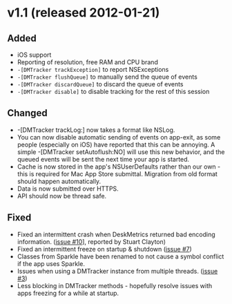v1.1 (released 2012-01-21)
==========================


Added
-----

* iOS support
* Reporting of resolution, free RAM and CPU brand
* `-[DMTracker trackException]` to report NSExceptions
* `-[DMTracker flushQueue]` to manually send the queue of events
* `-[DMTracker discardQueue]` to discard the queue of events
* `-[DMTracker disable]` to disable tracking for the rest of this session

Changed
-------

* -[DMTracker trackLog:] now takes a format like NSLog.
* You can now disable automatic sending of events on app-exit, as some people
  (especially on iOS) have reported that this can be annoying. A simple
  -[DMTracker setAutoflush:NO] will use this new behavior, and the queued events
  will be sent the next time your app is started.
* Cache is now stored in the app's NSUserDefaults rather than our own - this is
  required for Mac App Store submittal. Migration from old format should happen
  automatically.
* Data is now submitted over HTTPS.
* API should now be thread safe.

Fixed
-----

* Fixed an intermittent crash when DeskMetrics returned bad encoding
  information. ([issue #10][gh-10]], reported by Stuart Clayton)
* Fixed an intermittent freeze on startup & shutdown ([issue #7][gh-7])
* Classes from Sparkle have been renamed to not cause a symbol conflict if the
  app uses Sparkle.
* Issues when using a DMTracker instance from multiple threads. ([issue
  #3][gh-3])
* Less blocking in DMTracker methods - hopefully resolve issues with apps
  freezing for a while at startup.

[gh-3]: https://github.com/jorgenpt/ObjectiveMetrics/issues/3
[gh-7]: https://github.com/jorgenpt/ObjectiveMetrics/issues/7
[gh-10]: https://github.com/jorgenpt/ObjectiveMetrics/issues/10
